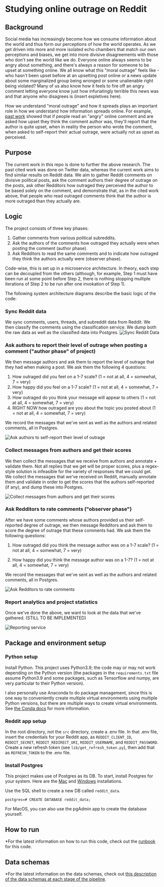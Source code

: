 # Studying online outrage on Reddit

## Background

Social media has increasingly become how we consume information about the world and thus form our perceptions of how the world operates. As we get driven into more and more isolated echo chambers that match our own perceptions and biases, we get into more divisive disagreements with those who don't see the world like we do. Everyone online always seems to be angry about something, and there's always a reason for someone to be upset at something online. We all know what this "moral outrage" feels like - who hasn't been upset before at an upsetting post online or a news update about some marginalized group being wronged or some unalienable right being violated? Many of us also know how it feels to fire off an angry comment letting everyone know just how infuriatingly terrible this news was and that anyone who disagrees is (insert expletives here).

How we understand "moral outrage" and how it spreads plays an important role in how we understand how information spreads online. For example, [past work](https://www.nature.com/articles/s41562-023-01582-0) showed that if people read an "angry" online comment and are asked how upset they think the comment author was, they'll report that the author is quite upset, when in reality the person who wrote the comment, when asked to self-report their actual outrage, were actually not as upset as perceived.

## Purpose

The current work in this repo is done to further the above research. The past cited work was done on Twitter data, whereas the current work aims to find similar results on Reddit data. We aim to gather Reddit comments on divisive political posts, ask the comment authors their degree of outrage on the posts, ask other Redditors how outraged they perceived the author to be based solely on the comment, and demonstrate that, as in the cited work above, that people who read outraged comments think that the author is more outraged than they actually are.

## Logic

The project consists of three key phases:

1. Gather comments from various political subreddits.
2. Ask the authors of the comments how outraged they actually were when posting the comment (author phase).
3. Ask Redditors to read the same comments and to indicate how outraged they think the authors actually were (observer phase).

Code-wise, this is set up in a microservice architecture. In theory, each step can be decoupled from the others (although, for example, Step 1 must have been run at some point before Step 2, there is nothing stopping multiple iterations of Step 2 to be run after one invokation of Step 1).

The following system architecture diagrams describe the basic logic of the code:

### Sync Reddit data

We sync comments, users, threads, and subreddit data from Reddit. We then classify the comments using the classification service. We dump both the raw data as well as the classified data into Postgres.
![Sync Reddit Data](assets/sync_diagram.png "System architecture for syncing Reddit data")

### Ask authors to report their level of outrage when posting a comment ("author phase" of project)

We then message authors and ask them to report the level of outrage that they had when making a post. We ask them the following 4 questions:

1. How outraged did you feel on a 1-7 scale? (1 = not at all, 4 = somewhat, 7 = very)
2. How happy did you feel on a 1-7 scale? (1 = not at all, 4 = somewhat, 7 = very)
3. How outraged do you think your message will appear to others (1 = not at all, 4 = somewhat, 7 = very)
4. RIGHT NOW how outraged are you about the topic you posted about (1 = not at all, 4 = somewhat, 7 = very)

We record the messages that we've sent as well as the authors and related comments, all in Postgres.

![Ask authors to self-report their level of outrage](assets/author_phase.png "System architecture for implementing 'author phase' of project")

### Collect messages from authors and get their scores

We then collect the messages that we receive from authors and annotate + validate them. Not all replies that we get will be proper scores, plus a regex-style solution is infeasible for the variety of responses that we could get. We collect the messages that we've received on Reddit, manually annotate them and validate in order to get the scores that the authors self-reported (if any), and dump these into Postgres.

![Collect messages from authors and get their scores](assets/dm_collection_annotation_phase.png "System architecture for collecting and annotating author phase responses")

### Ask Redditors to rate comments ("observer phase")

After we have some comments whose authors provided us their self-reported degree of outrage, we then message Redditors and ask them to score the degree of outrage that these comments had. We ask them the following questions:

1. How outraged did you think the message author was on a 1-7 scale?
(1 = not at all, 4 = somewhat, 7 = very)

2. How happy did you think the message author was on a 1-7?
(1 = not at all, 4 = somewhat, 7 = very)

We record the messages that we've sent as well as the authors and related comments, all in Postgres.

![Ask Redditors to rate comments](assets/observer_phase.png "System architecture for implementing 'observer phase' of project")

### Report analytics and project statistics

Once we've done the above, we want to look at the data that we've gathered. (STILL TO BE IMPLEMENTED)

![Reporting service](assets/reporting_service.png "Proposed archicture for reporting service")

## Package and environment setup

### Python setup
Install Python. This project uses Python3.9; the code may or may not work depending on the Python version (the packages in the `requirements.txt` file assume Python3.9 and some packages, such as Tensorflow and numpy, are very particular to their Python version).

I also personally use Anaconda to do package management, since this is one way to conveniently create multiple virtual environments using multiple Python versions, but there are multiple ways to create virtual environments. See [the Conda docs](https://conda.io/projects/conda/en/latest/user-guide/getting-started.html) for more information.

### Reddit app setup
In the root directory, not the `src` directory, create a .env file. In that .env file, insert the credentials for your Reddit app, as `REDDIT_CLIENT_ID`, `REDDIT_SECRET`, `REDDIT_REDIRECT_URI`, `REDDIT_USERNAME`, and `REDDIT_PASSWORD`. Create a new refresh token (see `lib/get_refresh_token.py`), then add that as `REFRESH_TOKEN` to the .env file.

### Install Postgres
This project makes use of Postgres as its DB. To start, install Postgres for your system.
Here are the [Mac](https://www.geeksforgeeks.org/install-postgresql-on-mac/) and [Windows](https://www.geeksforgeeks.org/install-postgresql-on-windows/) installations.

Use the SQL shell to create a new DB called `reddit_data`.

`postgres=# CREATE DATABASE reddit_data;`

For MacOS, you can also use the pgAdmin app to create the database yourself.

## How to run
*For the latest information on how to run this code, check out the [runbook](https://torresmark.notion.site/Runbook-af1806fe333743bbb4c9932b0d3842f4?pvs=4) for this code.

## Data schemas
*For the latest information on the data schemas, check out [this description of the data schemas at each stage of the pipeline](https://torresmark.notion.site/Schemas-1537156c483e47d292a40bc81b70fd8f?pvs=4).
